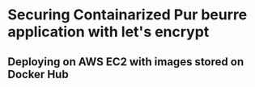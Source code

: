 # Securing Containarized Pur beurre application with let's encrypt

## Deploying on AWS EC2 with images stored on Docker Hub

